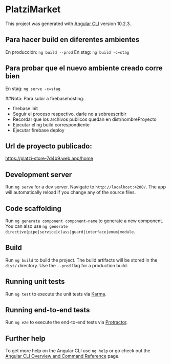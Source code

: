# PlatziMarket

This project was generated with [Angular CLI](https://github.com/angular/angular-cli) version 10.2.3.

## Para hacer build en diferentes ambientes

En producción: `ng build --prod`
En stag: `ng build -c=stag`

## Para probar que el nuevo ambiente creado corre bien

En stag: `ng serve -c=stag`

##Nota:
Para subir a firebasehosting:
- firebase init
- Seguir el proceso respectivo, darle no a sobreescribir
- Recordar que los archivos publicos quedan en dist/nombreProyecto
- Ejecutar el ng build correspondiente
- Ejecutar firebase deploy

## Url de proyecto publicado:
https://platzi-store-7d4b9.web.app/home


## Development server

Run `ng serve` for a dev server. Navigate to `http://localhost:4200/`. The app will automatically reload if you change any of the source files.

## Code scaffolding

Run `ng generate component component-name` to generate a new component. You can also use `ng generate directive|pipe|service|class|guard|interface|enum|module`.

## Build

Run `ng build` to build the project. The build artifacts will be stored in the `dist/` directory. Use the `--prod` flag for a production build.

## Running unit tests

Run `ng test` to execute the unit tests via [Karma](https://karma-runner.github.io).

## Running end-to-end tests

Run `ng e2e` to execute the end-to-end tests via [Protractor](http://www.protractortest.org/).

## Further help

To get more help on the Angular CLI use `ng help` or go check out the [Angular CLI Overview and Command Reference](https://angular.io/cli) page.
